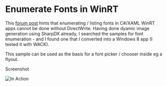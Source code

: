 Enumerate Fonts in WinRT
======================
This [forum post](http://social.msdn.microsoft.com/Forums/en-GB/winappswithcsharp/thread/720419d2-9254-4b89-a32f-08345d5260c6) hints that 
enumerating / listing fonts in C#/XAML WinRT apps cannot be done without DirectWrite. Having done dyamic image generation using SharpDX already,
I searched the samples for font enumeration - and I found one that I converted into a Windows 8 app (I tested it with WACK).

This sample can be used as the basis for a font picker / chooser inside eg a flyout.

Screenshot

![In Action](https://raw.github.com/christophwille/winrt-snippets/master/listfonts.png)